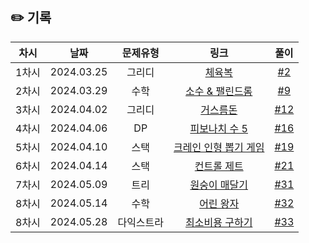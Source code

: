 ## ✏️ 기록   

| 차시 |    날짜    | 문제유형 | 링크 | 풀이 |
|:----:|:---------:|:----:|:-----:|:----:|
| 1차시 | 2024.03.25 |  그리디  | [체육복](https://school.programmers.co.kr/learn/courses/30/lessons/42862)  | [#2](https://github.com/AlgoLeadMe/AlgoLeadMe-10/pull/2) |
| 2차시 | 2024.03.29 |  수학  | [소수 & 팰린드롬](https://www.acmicpc.net/problem/1747)  | [#9](https://github.com/AlgoLeadMe/AlgoLeadMe-10/pull/9) |
| 3차시 | 2024.04.02 |  그리디  | [거스름돈](https://www.acmicpc.net/problem/14916)  | [#12](https://github.com/AlgoLeadMe/AlgoLeadMe-10/pull/12) |
| 4차시 | 2024.04.06 |  DP  | [피보나치 수 5](https://www.acmicpc.net/problem/10870)  | [#16](https://github.com/AlgoLeadMe/AlgoLeadMe-10/pull/16) |
| 5차시 | 2024.04.10 |  스택  | [크레인 인형 뽑기 게임](https://school.programmers.co.kr/learn/courses/30/lessons/64061)  | [#19](https://github.com/AlgoLeadMe/AlgoLeadMe-10/pull/19) |
| 6차시 | 2024.04.14 |  스택  | [컨트롤 제트](https://school.programmers.co.kr/learn/courses/30/lessons/120853)  | [#21](https://github.com/AlgoLeadMe/AlgoLeadMe-10/pull/21) |
| 7차시 | 2024.05.09 |  트리  | [원숭이 매달기](https://www.acmicpc.net/problem/2716)  | [#31](https://github.com/AlgoLeadMe/AlgoLeadMe-10/pull/31) |
| 8차시 | 2024.05.14 |  수학  | [어린 왕자](https://www.acmicpc.net/problem/1004)  | [#32](https://github.com/AlgoLeadMe/AlgoLeadMe-10/pull/32) |
| 8차시 | 2024.05.28 |  다익스트라  | [최소비용 구하기](https://www.acmicpc.net/problem/1916)  | [#33](https://github.com/AlgoLeadMe/AlgoLeadMe-10/pull/33) |